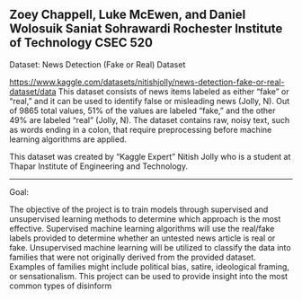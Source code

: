 Zoey Chappell, Luke McEwen, and Daniel Wolosuik
Saniat Sohrawardi
Rochester Institute of Technology
CSEC 520
----------------------------
Dataset: News Detection (Fake or Real) Dataset

https://www.kaggle.com/datasets/nitishjolly/news-detection-fake-or-real-dataset/data
This dataset consists of news items labeled as either “fake” or “real,” and it can be used to identify false or misleading news (Jolly, N). Out of 9865 total values,  51% of the values are labeled “fake,”  and the other 49% are labeled “real” (Jolly, N). The dataset contains raw, noisy text, such as words ending in a colon, that require preprocessing before machine learning algorithms are applied. 

This dataset was created by “Kaggle Expert” Nitish Jolly who is a student at Thapar Institute of Engineering and Technology. 


----------------------------
Goal: 

The objective of the project is to train models through supervised and unsupervised learning methods to determine which approach is the most effective. Supervised machine learning algorithms will use the real/fake labels provided to determine whether an untested news article is real or fake. Unsupervised machine learning will be utilized to classify the data into families that were not originally derived from the provided dataset. Examples of families might include political bias, satire, ideological framing, or sensationalism. This project can be used to provide insight into the most common types of disinform
